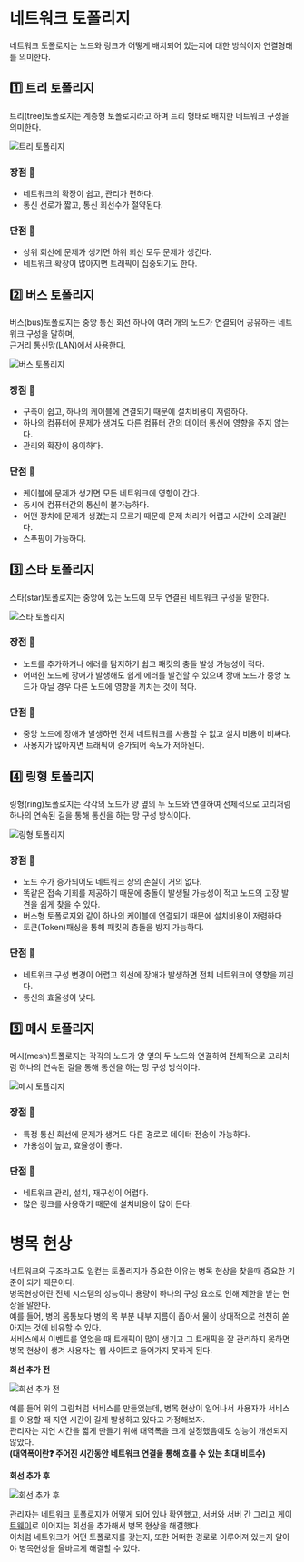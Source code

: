 # 네트워크 토폴리지

네트워크 토폴로지는 노드와 링크가 어떻게 배치되어 있는지에 대한 방식이자 연결형태를 의미한다.

## 1️⃣ 트리 토폴리지

트리(tree)토폴로지는 계층형 토폴로지라고 하며 트리 형태로 배치한 네트워크 구성을 의미한다.

![트리 토폴리지](https://velog.velcdn.com/images/slr-09/post/8c722f44-83b5-4afe-9546-765c65981657/image.png)

### 장점 🤩

-   네트워크의 확장이 쉽고, 관리가 편하다.
-   통신 선로가 짧고, 통신 회선수가 절약된다.

### 단점 🥲

-   상위 회선에 문제가 생기면 하위 회선 모두 문제가 생긴다.
-   네트워크 확장이 많아지면 트래픽이 집중되기도 한다.

## 2️⃣ 버스 토폴리지

버스(bus)토폴로지는 중앙 통신 회선 하나에 여러 개의 노드가 연결되어 공유하는 네트워크 구성을 말하며,  
근거리 통신망(LAN)에서 사용한다.

![버스 토폴리지](https://velog.velcdn.com/images/rlaghdtlr012/post/d0f076e3-e8dc-4040-8a72-ae1355a64471/image.png)

### 장점 🤩

-   구축이 쉽고, 하나의 케이블에 연결되기 때문에 설치비용이 저렴하다.
-   하나의 컴퓨터에 문제가 생겨도 다른 컴퓨터 간의 데이터 통신에 영향을 주지 않는다.
-   관리와 확장이 용이하다.

### 단점 🥲

-   케이블에 문제가 생기면 모든 네트워크에 영향이 간다.
-   동시에 컴퓨터간의 통신이 불가능하다.
-   어떤 장치에 문제가 생겼는지 모르기 때문에 문제 처리가 어렵고 시간이 오래걸린다.
-   스푸핑이 가능하다.

## 3️⃣ 스타 토폴리지

스타(star)토폴로지는 중앙에 있는 노드에 모두 연결된 네트워크 구성을 말한다.

![스타 토폴리지](https://www.watelectronics.com/wp-content/uploads/Network-Topology-in-Computer-Network.jpg)

### 장점 🤩

-   노드를 추가하거나 에러를 탐지하기 쉽고 패킷의 충돌 발생 가능성이 적다.
-   어떠한 노드에 장애가 발생해도 쉽게 에러를 발견할 수 있으며 장애 노드가 중앙 노드가 아닐 경우 다른 노드에 영향을 끼치는 것이 적다.

### 단점 🥲

-   중앙 노드에 장애가 발생하면 전체 네트워크를 사용할 수 없고 설치 비용이 비싸다.
-   사용자가 많아지면 트래픽이 증가되어 속도가 저하된다.

## 4️⃣ 링형 토폴리지

링형(ring)토폴로지는 각각의 노드가 양 옆의 두 노드와 연결하여 전체적으로 고리처럼 하나의 연속된 길을 통해 통신을 하는 망 구성 방식이다.

![링형 토폴리지](https://velog.velcdn.com/images/rlaghdtlr012/post/1585852e-b210-44e9-b603-42d9158a6412/image.png)

### 장점 🤩

-   노드 수가 증가되어도 네트워크 상의 손실이 거의 없다.
-   똑같은 접속 기회를 제공하기 때문에 충돌이 발생될 가능성이 적고 노드의 고장 발견을 쉽게 찾을 수 있다.
-   버스형 토폴로지와 같이 하나의 케이블에 연결되기 때문에 설치비용이 저렴하다
-   토큰(Token)패싱을 통해 패킷의 충돌을 방지 가능하다.

### 단점 🥲

-   네트워크 구성 변경이 어렵고 회선에 장애가 발생하면 전체 네트워크에 영향을 끼친다.
-   통신의 효울성이 낮다.

## 5️⃣ 메시 토폴리지

메시(mesh)토폴로지는 각각의 노드가 양 옆의 두 노드와 연결하여 전체적으로 고리처럼 하나의 연속된 길을 통해 통신을 하는 망 구성 방식이다.

![메시 토폴리지](https://encrypted-tbn0.gstatic.com/images?q=tbn:ANd9GcQg5Q3hpNZxFhRPgHuek46BH1juTOBSsgzvnA&usqp=CAU)

### 장점 🤩

-   특정 통신 회선에 문제가 생겨도 다른 경로로 데이터 전송이 가능하다.
-   가용성이 높고, 효율성이 좋다.

### 단점 🥲

-   네트워크 관리, 설치, 재구성이 어렵다.
-   많은 링크를 사용하기 때문에 설치비용이 많이 든다.

# 병목 현상

네트워크의 구조라고도 일컫는 토폴리지가 중요한 이유는 병목 현상을 찾을때 중요한 기준이 되기 때문이다.  
병목현상이란 전체 시스템의 성능이나 용량이 하나의 구성 요소로 인해 제한을 받는 현상을 말한다.  
예를 들어, 병의 몸통보다 병의 목 부분 내부 지름이 좁아서 물이 상대적으로 천천히 쏟아지는 것에 비유할 수 있다.  
서비스에서 이벤트를 열었을 때 트래픽이 많이 생기고 그 트래픽을 잘 관리하지 못하면 병목 현상이 생겨 사용자는 웹 사이트로 들어가지 못하게 된다.

**회선 추가 전**

![회선 추가 전](https://velog.velcdn.com/images/rlaghdtlr012/post/901a42af-6e46-40ce-8462-ae86e5dc63d8/image.png)

예를 들어 위의 그림처럼 서비스를 만들었는데, 병목 현상이 일어나서 사용자가 서비스를 이용할 때 지연 시간이 길게 발생하고 있다고 가정해보자.  
관리자는 지연 시간을 짧게 만들기 위해 대역폭을 크게 설정했음에도 성능이 개선되지 않았다.  
**(대역폭이란❓ 주어진 시간동안 네트워크 연결을 통해 흐를 수 있는 최대 비트수)**

**회선 추가 후**

![회선 추가 후](https://velog.velcdn.com/images/rlaghdtlr012/post/261f99bc-a3b2-4813-b0aa-cbff17daf51b/image.png)

관리자는 네트워크 토폴로지가 어떻게 되어 있나 확인했고, 서버와 서버 간 그리고 [게이트웨이](https://github.com/imkh817/cs-stduy/blob/master/src/main/resources/templates/%EB%84%A4%ED%8A%B8%EC%9B%8C%ED%81%AC/%EB%84%A4%ED%8A%B8%EC%9B%8C%ED%81%AC%20%EA%B8%B0%EC%B4%88/%EA%B2%8C%EC%9D%B4%ED%8A%B8%EC%9B%A8%EC%9D%B4.md)로 이어지는 회선을 추가해서 병목 현상을 해결했다.  
이처럼 네트워크가 어떤 토폴로지를 갖는지, 또한 어떠한 경로로 이루어져 있는지 알아야 병목현상을 올바르게 해결할 수 있다.